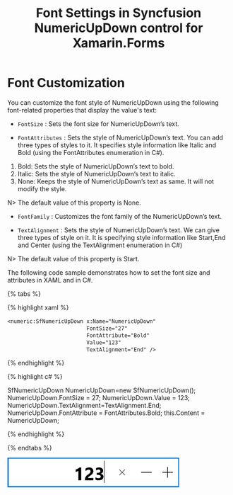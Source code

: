 ﻿---
layout: post
title: Font Settings in Syncfusion NumericUpDown control for Xamarin.Forms
description: Learn how to set the Font style in  NumericUpDown
platform: Xamarin
control: NumericUpDown
documentation: ug
---
# Font Customization

You can customize the font style of NumericUpDown using the following font-related properties that display the value's text:

* `FontSize` : Sets the font size for NumericUpDown’s text. 

* `FontAttributes` : Sets the style of NumericUpDown’s text. You can add three types of styles to it. It specifies style information like Italic and Bold (using the FontAttributes enumeration in C#).

1. Bold: Sets the style of NumericUpDown’s text to bold.
2. Italic: Sets the style of NumericUpDown’s text to italic.
3. None: Keeps the style of NumericUpDown’s text as same. It will not modify the style.

N> The default value of this property is None.

* `FontFamily` : Customizes the font family of the NumericUpDown’s text.

* `TextAlignment` : Sets the style of NumericUpDown’s text. We can give three types of style on it. It is specifying style information like Start,End and Center (using the TextAlignment enumeration in C#)

N> The default value of this property is Start.

The following code sample demonstrates how to set the font size and attributes in XAML and in C#.

{% tabs %}

{% highlight xaml %}

	<numeric:SfNumericUpDown x:Name="NumericUpDown" 
	                         FontSize="27" 
	                         FontAttribute="Bold" 
	                         Value="123" 
	                         TextAlignment="End" />
	
{% endhighlight %}

{% highlight c# %}

SfNumericUpDown NumericUpDown=new SfNumericUpDown();
NumericUpDown.FontSize = 27;
NumericUpDown.Value = 123;
NumericUpDown.TextAlignment=TextAlignment.End;
NumericUpDown.FontAttribute = FontAttributes.Bold;
this.Content = NumericUpDown;

{% endhighlight %}

{% endtabs %}

![Display the NumericUpDown control with FontCustomization](images/textformatend.png)
